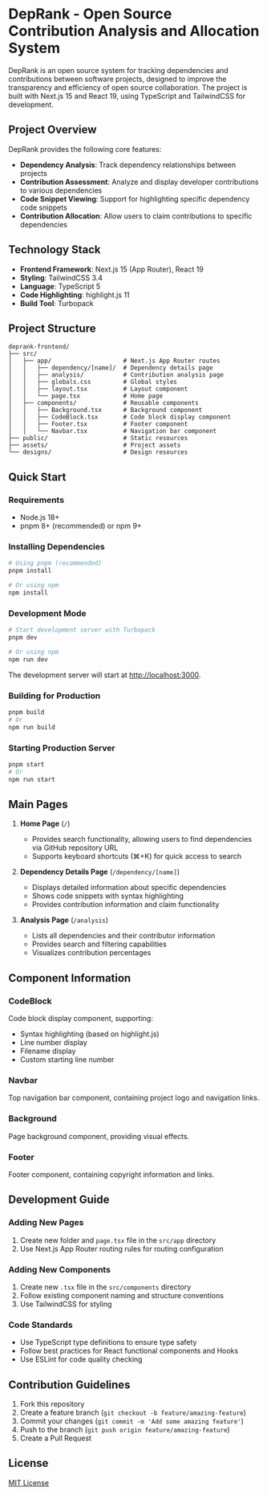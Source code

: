 # DepRank - Open Source Contribution Analysis and Allocation System

DepRank is an open source system for tracking dependencies and contributions between software projects, designed to improve the transparency and efficiency of open source collaboration. The project is built with Next.js 15 and React 19, using TypeScript and TailwindCSS for development.

## Project Overview

DepRank provides the following core features:

- **Dependency Analysis**: Track dependency relationships between projects
- **Contribution Assessment**: Analyze and display developer contributions to various dependencies
- **Code Snippet Viewing**: Support for highlighting specific dependency code snippets
- **Contribution Allocation**: Allow users to claim contributions to specific dependencies

## Technology Stack

- **Frontend Framework**: Next.js 15 (App Router), React 19
- **Styling**: TailwindCSS 3.4
- **Language**: TypeScript 5
- **Code Highlighting**: highlight.js 11
- **Build Tool**: Turbopack

## Project Structure

```
deprank-frontend/
├── src/
│   ├── app/                    # Next.js App Router routes
│   │   ├── dependency/[name]/  # Dependency details page
│   │   ├── analysis/           # Contribution analysis page
│   │   ├── globals.css         # Global styles
│   │   ├── layout.tsx          # Layout component
│   │   └── page.tsx            # Home page
│   ├── components/             # Reusable components
│   │   ├── Background.tsx      # Background component
│   │   ├── CodeBlock.tsx       # Code block display component
│   │   ├── Footer.tsx          # Footer component
│   │   └── Navbar.tsx          # Navigation bar component
├── public/                     # Static resources
├── assets/                     # Project assets
└── designs/                    # Design resources
```

## Quick Start

### Requirements

- Node.js 18+
- pnpm 8+ (recommended) or npm 9+

### Installing Dependencies

```bash
# Using pnpm (recommended)
pnpm install

# Or using npm
npm install
```

### Development Mode

```bash
# Start development server with Turbopack
pnpm dev

# Or using npm
npm run dev
```

The development server will start at [http://localhost:3000](http://localhost:3000).

### Building for Production

```bash
pnpm build
# Or
npm run build
```

### Starting Production Server

```bash
pnpm start
# Or
npm run start
```

## Main Pages

1. **Home Page** (`/`)
   - Provides search functionality, allowing users to find dependencies via GitHub repository URL
   - Supports keyboard shortcuts (⌘+K) for quick access to search

2. **Dependency Details Page** (`/dependency/[name]`)
   - Displays detailed information about specific dependencies
   - Shows code snippets with syntax highlighting
   - Provides contribution information and claim functionality

3. **Analysis Page** (`/analysis`)
   - Lists all dependencies and their contributor information
   - Provides search and filtering capabilities
   - Visualizes contribution percentages

## Component Information

### CodeBlock

Code block display component, supporting:
- Syntax highlighting (based on highlight.js)
- Line number display
- Filename display
- Custom starting line number

### Navbar

Top navigation bar component, containing project logo and navigation links.

### Background

Page background component, providing visual effects.

### Footer

Footer component, containing copyright information and links.

## Development Guide

### Adding New Pages

1. Create new folder and `page.tsx` file in the `src/app` directory
2. Use Next.js App Router routing rules for routing configuration

### Adding New Components

1. Create new `.tsx` file in the `src/components` directory
2. Follow existing component naming and structure conventions
3. Use TailwindCSS for styling

### Code Standards

- Use TypeScript type definitions to ensure type safety
- Follow best practices for React functional components and Hooks
- Use ESLint for code quality checking

## Contribution Guidelines

1. Fork this repository
2. Create a feature branch (`git checkout -b feature/amazing-feature`)
3. Commit your changes (`git commit -m 'Add some amazing feature'`)
4. Push to the branch (`git push origin feature/amazing-feature`)
5. Create a Pull Request

## License

[MIT License](LICENSE)
